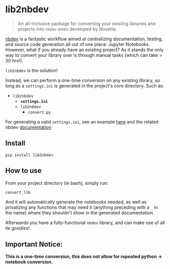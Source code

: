 # lib2nbdev
> An all-inclusive package for converting your existing libraries and projects into `nbdev` ones developed by Novetta.


[nbdev](nbdev.fast.ai) is a fantastic workflow aimed at centralizing documentation, testing, and source code generation all out of one place: Jupyter Notebooks. However, what if you already have an existing project? As it stands the only way to convert your library over is through manual tasks (which can take > 30 hrs!). 

`lib2nbdev` is the solution!

Instead, we can perform a one-time conversion on any existing library, so long as a `settings.ini` is generated in the project's core directory. Such as:

- `lib2nbdev`
  - **`settings.ini`**
  - `lib2nbdev`
    - `convert.py`
    
For generating a valid `settings.ini`, see an example [here](https://github.com/fastai/nbdev_template/blob/master/settings.ini) and the related nbdev [documentation](https://nbdev.fast.ai/tutorial.html#Edit-settings.ini)

## Install

`pip install lib2nbdev`

## How to use

From your project directory (in bash), simply run:

```bash
convert_lib
```

And it will automatically generate the notebooks needed, as well as privatizing any functions that may need it (anything preceding with a `_` in the name) where they shouldn't show in the generated documentation. 

Afterwards you have a fully-functional `nbdev` library, and can make use of all its goodies!

## Important Notice:

**This is a one-time conversion, this does not allow for repeated python -> notebook conversion.**
